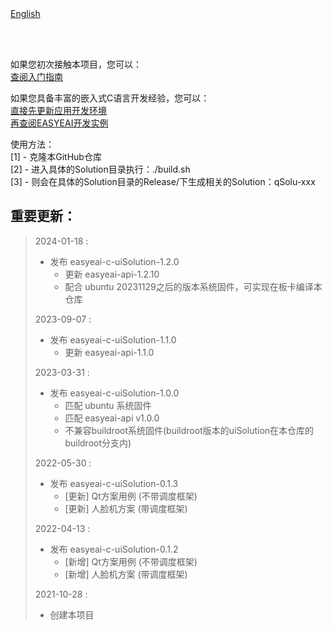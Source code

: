 <br/>
<br/>


[English](README_EN.md)

<br />
<br />

如果您初次接触本项目，您可以：  
[查阅入门指南](https://www.easy-eai.com/document_details/3/133)

如果您具备丰富的嵌入式C语言开发经验，您可以：  
[直接先更新应用开发环境](https://www.easy-eai.com/document_details/3/135)  
[再查阅EASYEAI开发实例](https://www.easy-eai.com/document_details/3/31)


使用方法：  
[1] - 克隆本GitHub仓库   
[2] - 进入具体的Solution目录执行：./build.sh    
[3] - 则会在具体的Solution目录的Release/下生成相关的Solution：qSolu-xxx

重要更新：
---
> 2024-01-18 : 
> * 发布 easyeai-c-uiSolution-1.2.0
>   * 更新 easyeai-api-1.2.10
>   * 配合 ubuntu 20231129之后的版本系统固件，可实现在板卡编译本仓库
>
> 2023-09-07 : 
> * 发布 easyeai-c-uiSolution-1.1.0
>   * 更新 easyeai-api-1.1.0
>
> 2023-03-31 : 
> * 发布 easyeai-c-uiSolution-1.0.0
>   * 匹配 ubuntu 系统固件
>   * 匹配 easyeai-api v1.0.0
>   * 不兼容buildroot系统固件(buildroot版本的uiSolution在本仓库的buildroot分支内)
>
> 2022-05-30 : 
> * 发布 easyeai-c-uiSolution-0.1.3
>   * [更新] Qt方案用例 (不带调度框架)
>   * [更新] 人脸机方案 (带调度框架)
>
> 2022-04-13 : 
> * 发布 easyeai-c-uiSolution-0.1.2
>   * [新增] Qt方案用例 (不带调度框架)
>   * [新增] 人脸机方案 (带调度框架)
>
> 2021-10-28 : 
> * 创建本项目
